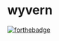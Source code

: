 # wyvern
[![forthebadge](https://forthebadge.com/images/badges/powered-by-black-magic.svg)](https://forthebadge.com)
